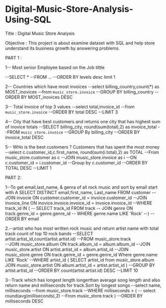 # Digital-Music-Store-Analysis-Using-SQL

Title : Digital Music Store Analysis


Objective : This project is about examine dataset with SQL and help store understand its business growth by answering problems.


PART 1 : 

1-- Most senior Employee based on the Job tittle 

--SELECT *
--FROM ... 
--ORDER BY levels desc limit 1


2-- Countries which have most invoices
--select billing_country,count(*) as MOST_inovices
--from `music_store.invoice`
--GROUP BY billing_country
--ORDER BY MOST_inovices DESC


3-- Total invoice of top 3 values
--select total,invoice_id
--from `music_store.invoice`
--ORDER BY total DESC
--LIMIT 3



4-- City that have best customers and returns one city that has highest sum of inovice totals
--SELECT billing_city, round(sum(total),2) as invoice_total
--FROM `music_store.invoice`
--GROUP By billing_city
--ORDER BY invoice_total DESC



5-- WHo is the best customers ? Customers that has spent the most money 
--select c.customer_id,c.first_name, round(sum(i.total),2) as TOTAL
--From music_store.customer as c
--JOIN music_store.invoice as i
--ON c.customer_id = i.customer_id
--Group by c.customer_id 
--ORDER BY TOTAL  DESC
--LIMIT 1

PART 2:


1--To get email,last_name, & genra of all rock music and sort by email start with A
SELECT DISTINCT email,first_name, Last_name
FROM customer
--JOIN invocie ON customer.customer_id = invoice.customer_id
--JOIN invoice_line ON inovice.invoice.invoice_id = invoice.invoice_id 
--WHERE track_id IN (
--    SELECT track_id FROM track 
--    JOIN genre ON track.genre_id = genre.genre_id
--     WHERE genre.name LIKE 'Rock'
--)
--ORDER BY email


2.--artist who has most written rock music and return artist name with total track count of top 10 rock bands
--SELECT artist.artist_id,count(artist.artist.id)
--FROM music_store.track  
--JOIN music_store.album ON track.album_id = album.album_id 
--JOIN music_store.artist ON artist.artist_id = album.artist_id
--JOIN music_store.genre ON track.genre_id = genre.genre_id  Where genre.name LIKE 'Rock'
--WHERE artist_id ( SELECT artist_id from music_store.album JOIN music_store.artist ON album.artist_id = artist.artist_id )
--GROUP BY artist.artist_id
--ORDER BY count(artist.artist.id) DESC
--LIMIT 10



3--Track which has longest length longerthan average song length and also return name and milliseconds for track.Sort by longest songs
--select name, milliseconds
--from music_store.track 
--WHERE milliseconds  > (
-- select round(avg(milliseconds),2) 
 --From music_store.track ) 
--ORDER BY milliseconds DESC

